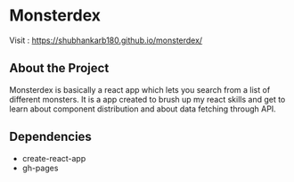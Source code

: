 # Monsterdex

Visit : https://shubhankarb180.github.io/monsterdex/

## About the Project 

Monsterdex is basically a react app which lets you search from a list of different monsters. It is a app created to brush up my react skills and get to learn about component 
distribution and about data fetching through API. 

## Dependencies 

* create-react-app 
* gh-pages

